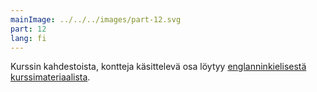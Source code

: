 ```yaml
---
mainImage: ../../../images/part-12.svg
part: 12
lang: fi
---
```


<div class="intro">

Kurssin kahdestoista, kontteja käsittelevä osa löytyy [englanninkielisestä kurssimateriaalista](/en/part12).

</div>
